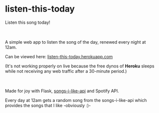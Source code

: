 # listen-this-today
Listen this song today!

<br><br>
A simple web app to listen the song of the day, renewed every night at 12am.

Can be viewed here: [listen-this-today.herokuapp.com](https://listen-this-today.herokuapp.com/)

(It's not working properly on live because the free dynos of **Heroku** sleeps while not receiving any web traffic after a 30-minute period.)

<br><br>
Made for joy with Flask, [songs-i-like-api](https://github.com/tugberkozkara/songs-i-like-api) and Spotify API. 

Every day at 12am gets a random song from the songs-i-like-api which provides the songs that I like -obviously :)-

